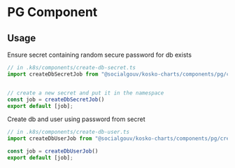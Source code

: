 # PG Component

## Usage

Ensure secret containing random secure password for db exists

```ts
// in .k8s/components/create-db-secret.ts
import createDbSecretJob from "@socialgouv/kosko-charts/components/pg/create-db-secret.job";


// create a new secret and put it in the namespace
const job = createDbSecretJob()
export default [job];
```

Create db and user using password from secret

```ts
// in .k8s/components/create-db-user.ts
import createDbUserJob from "@socialgouv/kosko-charts/components/pg/create-db-user.job";

const job = createDbUserJob()
export default [job];
```

